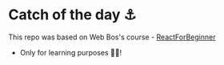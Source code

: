 # Catch of the day ⚓️

This repo was based on Web Bos's course - [ReactForBeginner](https://reactforbeginners.com/)

- Only for learning purposes 🙏🏻! 
